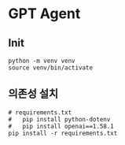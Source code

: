 # GPT Agent

## Init
```
python -m venv venv
source venv/bin/activate
```

## 의존성 설치
```
# requirements.txt
#   pip install python-dotenv
#   pip install openai==1.58.1
pip install -r requirements.txt
```
